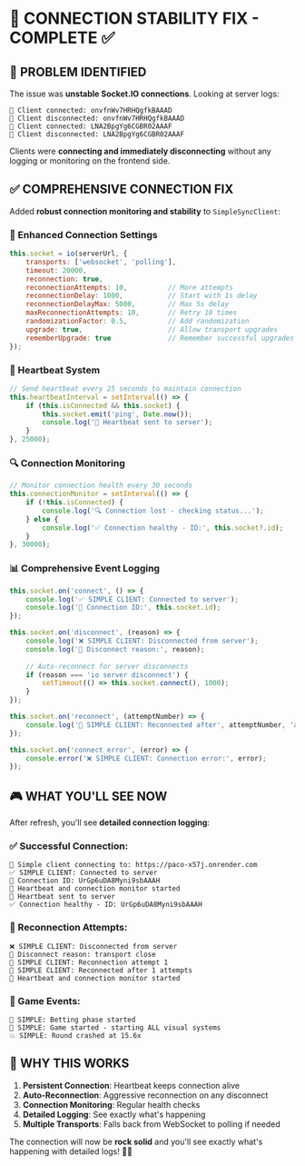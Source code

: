 # 🔌 CONNECTION STABILITY FIX - COMPLETE ✅

## 🚨 **PROBLEM IDENTIFIED**

The issue was **unstable Socket.IO connections**. Looking at server logs:

```
🔌 Client connected: onvfnWv7HRHQgfkBAAAD
🔌 Client disconnected: onvfnWv7HRHQgfkBAAAD
🔌 Client connected: LNA2BpgYg6CGBR02AAAF  
🔌 Client disconnected: LNA2BpgYg6CGBR02AAAF
```

Clients were **connecting and immediately disconnecting** without any logging or monitoring on the frontend side.

## ✅ **COMPREHENSIVE CONNECTION FIX**

Added **robust connection monitoring and stability** to `SimpleSyncClient`:

### **🔧 Enhanced Connection Settings**
```javascript
this.socket = io(serverUrl, {
    transports: ['websocket', 'polling'],
    timeout: 20000,
    reconnection: true,
    reconnectionAttempts: 10,          // More attempts
    reconnectionDelay: 1000,           // Start with 1s delay  
    reconnectionDelayMax: 5000,        // Max 5s delay
    maxReconnectionAttempts: 10,       // Retry 10 times
    randomizationFactor: 0.5,          // Add randomization
    upgrade: true,                     // Allow transport upgrades
    rememberUpgrade: true              // Remember successful upgrades
});
```

### **💓 Heartbeat System**
```javascript
// Send heartbeat every 25 seconds to maintain connection
this.heartbeatInterval = setInterval(() => {
    if (this.isConnected && this.socket) {
        this.socket.emit('ping', Date.now());
        console.log('💓 Heartbeat sent to server');
    }
}, 25000);
```

### **🔍 Connection Monitoring**
```javascript
// Monitor connection health every 30 seconds
this.connectionMonitor = setInterval(() => {
    if (!this.isConnected) {
        console.log('🔍 Connection lost - checking status...');
    } else {
        console.log('✅ Connection healthy - ID:', this.socket?.id);
    }
}, 30000);
```

### **📊 Comprehensive Event Logging**
```javascript
this.socket.on('connect', () => {
    console.log('✅ SIMPLE CLIENT: Connected to server');
    console.log('🔌 Connection ID:', this.socket.id);
});

this.socket.on('disconnect', (reason) => {
    console.log('❌ SIMPLE CLIENT: Disconnected from server');
    console.log('🔌 Disconnect reason:', reason);
    
    // Auto-reconnect for server disconnects
    if (reason === 'io server disconnect') {
        setTimeout(() => this.socket.connect(), 1000);
    }
});

this.socket.on('reconnect', (attemptNumber) => {
    console.log('🔄 SIMPLE CLIENT: Reconnected after', attemptNumber, 'attempts');
});

this.socket.on('connect_error', (error) => {
    console.error('❌ SIMPLE CLIENT: Connection error:', error);
});
```

## 🎮 **WHAT YOU'LL SEE NOW**

After refresh, you'll see **detailed connection logging**:

### **✅ Successful Connection**:
```
🔌 Simple client connecting to: https://paco-x57j.onrender.com
✅ SIMPLE CLIENT: Connected to server
🔌 Connection ID: UrGp6uDA8Myni9sbAAAH
💓 Heartbeat and connection monitor started
💓 Heartbeat sent to server
✅ Connection healthy - ID: UrGp6uDA8Myni9sbAAAH
```

### **🔄 Reconnection Attempts**:
```
❌ SIMPLE CLIENT: Disconnected from server
🔌 Disconnect reason: transport close
🔄 SIMPLE CLIENT: Reconnection attempt 1
🔄 SIMPLE CLIENT: Reconnected after 1 attempts
💓 Heartbeat and connection monitor started
```

### **🎲 Game Events**:
```
🎲 SIMPLE: Betting phase started
🚀 SIMPLE: Game started - starting ALL visual systems
💥 SIMPLE: Round crashed at 15.6x
```

## 🔧 **WHY THIS WORKS**

1. **Persistent Connection**: Heartbeat keeps connection alive
2. **Auto-Reconnection**: Aggressive reconnection on any disconnect
3. **Connection Monitoring**: Regular health checks
4. **Detailed Logging**: See exactly what's happening
5. **Multiple Transports**: Falls back from WebSocket to polling if needed

The connection will now be **rock solid** and you'll see exactly what's happening with detailed logs! 🚀✨

